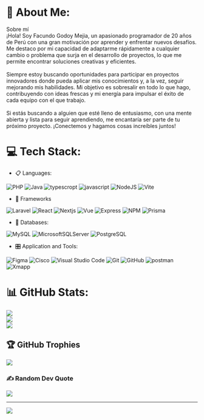 # 💫 About Me:
Sobre mí<br>¡Hola! Soy Facundo Godoy Mejia, un apasionado programador de 20 años de Perú con una gran motivación por aprender y enfrentar nuevos desafíos. Me destaco por mi capacidad de adaptarme rápidamente a cualquier cambio o problema que surja en el desarrollo de proyectos, lo que me permite encontrar soluciones creativas y eficientes.<br><br>Siempre estoy buscando oportunidades para participar en proyectos innovadores donde pueda aplicar mis conocimientos y, a la vez, seguir mejorando mis habilidades. Mi objetivo es sobresalir en todo lo que hago, contribuyendo con ideas frescas y mi energía para impulsar el éxito de cada equipo con el que trabajo.<br><br>Si estás buscando a alguien que esté lleno de entusiasmo, con una mente abierta y lista para seguir aprendiendo, me encantaría ser parte de tu próximo proyecto. ¡Conectemos y hagamos cosas increíbles juntos!

# 💻 Tech Stack:
- 📋 Languages:

![PHP](https://img.shields.io/badge/php-%23777BB4.svg?style=for-the-badge&logo=php&logoColor=white)
![Java](https://img.shields.io/badge/java-%23ED8B00.svg?style=for-the-badge&logo=openjdk&logoColor=white) 
![typescropt](https://img.shields.io/badge/TypeScript-007ACC?style=for-the-badge&logo=typescript&logoColor=white) 
![javascript](https://img.shields.io/badge/javascript%20-%23323330.svg?&style=for-the-badge&logo=javascript&logoColor=%23F7DF1E)
![NodeJS](https://img.shields.io/badge/node.js-6DA55F?style=for-the-badge&logo=node.js&logoColor=white) 
![Vite](https://img.shields.io/badge/vite-%23646CFF.svg?style=for-the-badge&logo=vite&logoColor=white) 

- 🎨 Frameworks

![Laravel](https://img.shields.io/badge/laravel-%23FF2D20.svg?style=for-the-badge&logo=laravel&logoColor=white) 
![React](https://img.shields.io/badge/react-%2320232a.svg?style=for-the-badge&logo=react&logoColor=%2361DAFB) 
![Nextjs](https://img.shields.io/badge/next.js-000000?style=for-the-badge&logo=nextdotjs&logoColor=white)
![Vue](https://img.shields.io/badge/Vue.js-35495E?style=for-the-badge&logo=vuedotjs&logoColor=4FC08D)
![Express](https://img.shields.io/badge/Express.js-000000?style=for-the-badge&logo=express&logoColor=white)
![NPM](https://img.shields.io/badge/npm-CB3837?style=for-the-badge&logo=npm&logoColor=white)
![Prisma](https://img.shields.io/badge/Prisma-3982CE?style=for-the-badge&logo=Prisma&logoColor=white)

- 💾 Databases:

![MySQL](https://img.shields.io/badge/mysql-4479A1.svg?style=for-the-badge&logo=mysql&logoColor=white) 
![MicrosoftSQLServer](https://img.shields.io/badge/Microsoft%20SQL%20Server-CC2927?style=for-the-badge&logo=microsoft%20sql%20server&logoColor=white)
![PostgreSQL](https://img.shields.io/badge/PostgreSQL-4169E1.svg?style=for-the-badge&logo=postgresql&logoColor=white)

- 🎛️ Application and Tools:

![Figma](https://img.shields.io/badge/figma-%23F24E1E.svg?style=for-the-badge&logo=figma&logoColor=white) 
![Cisco](https://img.shields.io/badge/cisco-%23049fd9.svg?style=for-the-badge&logo=cisco&logoColor=black) 
![Visual Studio Code](https://img.shields.io/badge/Visual%20Studio%20Code-0078d7.svg?style=for-the-badge&logo=visual-studio-code&logoColor=white)
![Git](https://img.shields.io/badge/git-%23F05033.svg?style=for-the-badge&logo=git&logoColor=white)
![GitHub](https://img.shields.io/badge/github-%23121011.svg?style=for-the-badge&logo=github&logoColor=white)
![postman](https://img.shields.io/badge/Postman-FF6C37?style=for-the-badge&logo=Postman&logoColor=white)
![Xmapp](https://img.shields.io/badge/Xampp-F37623?style=for-the-badge&logo=xampp&logoColor=white)


# 📊 GitHub Stats:
![](https://github-readme-stats.vercel.app/api?username=facga20145&theme=dark&hide_border=false&include_all_commits=false&count_private=true)<br/>
![](https://github-readme-streak-stats.herokuapp.com/?user=facga20145&theme=dark&hide_border=false)<br/>
![](https://github-readme-stats.vercel.app/api/top-langs/?username=facga20145&theme=dark&hide_border=false&include_all_commits=false&count_private=true&layout=compact)

## 🏆 GitHub Trophies
![](https://github-profile-trophy.vercel.app/?username=facga20145&theme=default&no-frame=false&no-bg=true&margin-w=4)

### ✍️ Random Dev Quote
![](https://quotes-github-readme.vercel.app/api?type=horizontal&theme=dark)

---
[![](https://visitcount.itsvg.in/api?id=facga20145&icon=2&color=12)](https://visitcount.itsvg.in)




